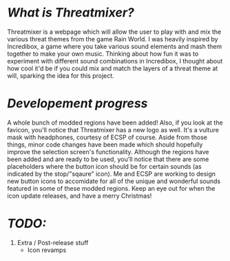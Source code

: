 # *What is Threatmixer?*

Threatmixer is a webpage which will allow the user to play with and mix the various threat themes from the game Rain World. I was heavily inspired by Incredibox, a game where you take various sound elements and mash them together to make your own music. Thinking about how fun it was to experiment with different sound combinations in Incredibox, I thought about how cool it'd be if you could mix and match the layers of a threat theme at will, sparking the idea for this project.

# *Developement progress*

A whole bunch of modded regions have been added! Also, if you look at the favicon, you'll notice that Threatmixer has a new logo as well. It's a vulture mask with headphones, courtesy of ECSP of course. Aside from those things, minor code changes have been made which should hopefully improve the selection screen's functionality. Although the regions have been added and are ready to be used, you'll notice that there are some placeholders where the button icon should be for certain sounds (as indicated by the stop/"sqaure" icon). Me and ECSP are working to design new button icons to accomidate for all of the unique and wonderful sounds featured in some of these modded regions. Keep an eye out for when the icon update releases, and have a merry Christmas!  

# *TODO:*

1. Extra / Post-release stuff
    - Icon revamps